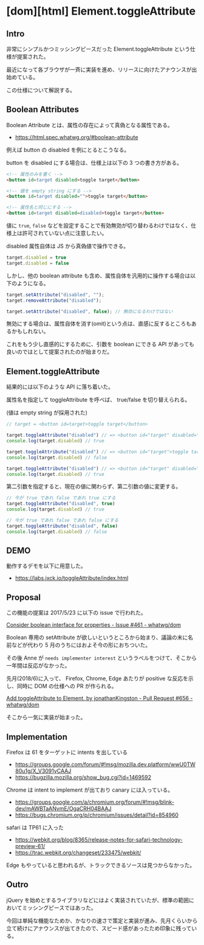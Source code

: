 # [dom][html] Element.toggleAttribute

## Intro

非常にシンプルかつミッシングピースだった Element.toggleAttribute という仕様が提案された。

最近になって各ブラウザが一斉に実装を進め、リリースに向けたアナウンスが出始めている。

この仕様について解説する。


## Boolean Attributes

Boolean Attribute とは、属性の存在によって真偽となる属性である。

- https://html.spec.whatwg.org/#boolean-attribute

例えば button の disabled を例にとるとこうなる。

button を disabled にする場合は、仕様上は以下の 3 つの書き方がある。

```html
<!-- 属性のみを書く -->
<button id=target disabled>toggle target</button>

<!-- 値を empty string にする -->
<button id=target disabled="">toggle target</button>

<!-- 属性名と同じにする -->
<button id=target disabled=disabled>toggle target</button>
```

値に `true`, `false` などを設定することで有効無効が切り替わるわけではなく、仕様上は許可されていない点に注意したい。

disabled 属性自体は JS から真偽値で操作できる。

```js
target.disabled = true
target.disabled = false
```

しかし、他の boolean attribute も含め、属性自体を汎用的に操作する場合は以下のようになる。

```js
target.setAttribute("disabled", "");
target.removeAttribute("disabled");

target.setAttribute("disabled", false); // 無効になるわけではない
```

無効にする場合は、属性自体を消す(omit)という点は、直感に反するところもあるかもしれない。

これをもう少し直感的にするために、引数を boolean にできる API があっても良いのではとして提案されたのが始まりだ。


## Element.toggleAttribute

結果的には以下のような API に落ち着いた。

属性名を指定して toggleAttribute を呼べば、 true/false を切り替えられる。

(値は empty string が採用された)

```js
// target = <button id=target>toggle target</button>

target.toggleAttribute("disabled") // => <button id="target" disabled="">toggle target</button>
console.log(target.disabled) // true

target.toggleAttribute("disabled") // => <button id="target">toggle target</button>
console.log(target.disabled) // false

target.toggleAttribute("disabled") // => <button id="target" disabled="">toggle target</button>
console.log(target.disabled) // true
```

第二引数を指定すると、現在の値に関わらず、第二引数の値に変更する。

```js
// 今が true であれ false であれ true にする
target.toggleAttribute("disabled", true)
console.log(target.disabled) // true

// 今が true であれ false であれ false にする
target.toggleAttribute("disabled", false)
console.log(target.disabled) // false
```


## DEMO

動作するデモを以下に用意した。

- https://labs.jxck.io/toggleAttribute/index.html


## Proposal

この機能の提案は 2017/5/23 に以下の issue で行われた。

[Consider boolean interface for properties - Issue #461 - whatwg/dom](https://github.com/whatwg/dom/issues/461)

Boolean 専用の setAttribute が欲しいというところから始まり、議論の末に名前などが代わり 5 月のうちにはおよそ今の形におちついた。

その後 Anne が `needs implementer interest` というラベルをつけて、そこから一年間は反応がなかった。

先月(2018/6)に入って、 Firefox, Chrome, Edge あたりが positive な反応を示し、同時に DOM の仕様への PR が作られる。

[Add toggleAttribute to Element. by jonathanKingston - Pull Request #656 - whatwg/dom](https://github.com/whatwg/dom/pull/656)

そこから一気に実装が始まった。


## Implementation

Firefox は 61 をターゲットに intents を出している

- https://groups.google.com/forum/#!msg/mozilla.dev.platform/wwU0TW80u1g/X_V3091yCAAJ
- https://bugzilla.mozilla.org/show_bug.cgi?id=1469592

Chrome は intent to implement が出ており canary には入っている。

- https://groups.google.com/a/chromium.org/forum/#!msg/blink-dev/mAWBTaANvmE/OgaCRH04BAAJ
- https://bugs.chromium.org/p/chromium/issues/detail?id=854960

safari は TP61 に入った

- https://webkit.org/blog/8365/release-notes-for-safari-technology-preview-61/
- https://trac.webkit.org/changeset/233475/webkit/

Edge もやっていると思われるが、トラックできるソースは見つからなかった。


## Outro

jQuery を始めとするライブラリなどにはよく実装されていたが、標準の範囲においてミッシングピースではあった。

今回は単純な機能なためか、かなりの速さで策定と実装が進み、先月くらいから立て続けにアナウンスが出てきたので、スピード感があったため印象に残っている。